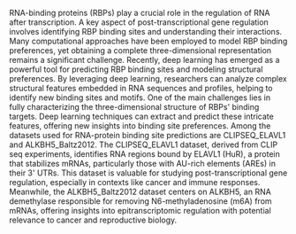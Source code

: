 RNA-binding proteins (RBPs) play a crucial role in the regulation of RNA after transcription. A key 
aspect of post-transcriptional gene regulation involves identifying RBP binding sites and understanding 
their interactions. Many computational approaches have been employed to model RBP binding 
preferences, yet obtaining a complete three-dimensional representation remains a significant challenge. 
Recently, deep learning has emerged as a powerful tool for predicting RBP binding sites and modeling 
structural preferences. By leveraging deep learning, researchers can analyze complex structural features 
embedded in RNA sequences and profiles, helping to identify new binding sites and motifs. One of the 
main challenges lies in fully characterizing the three-dimensional structure of RBPs' binding targets. 
Deep learning techniques can extract and predict these intricate features, offering new insights into 
binding site preferences. Among the datasets used for RNA-protein binding site predictions are 
CLIPSEQ_ELAVL1 and ALKBH5_Baltz2012. The CLIPSEQ_ELAVL1 dataset, derived from CLIP
seq experiments, identifies RNA regions bound by ELAVL1 (HuR), a protein that stabilizes mRNAs, 
particularly those with AU-rich elements (AREs) in their 3' UTRs. This dataset is valuable for studying 
post-transcriptional gene regulation, especially in contexts like cancer and immune responses. 
Meanwhile, the ALKBH5_Baltz2012 dataset centers on ALKBH5, an RNA demethylase responsible 
for removing N6-methyladenosine (m6A) from mRNAs, offering insights into epitranscriptomic 
regulation with potential relevance to cancer and reproductive biology. 
